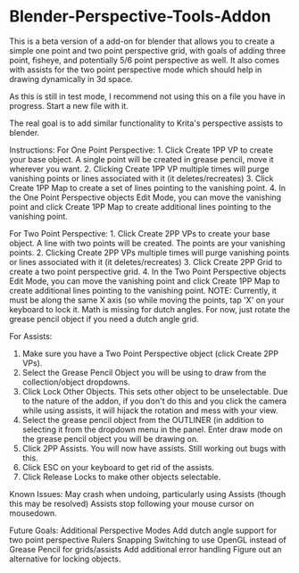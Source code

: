 # Blender-Perspective-Tools-Addon
This is a beta version of a add-on for blender that allows you to create a simple one point and two point perspective grid, with goals of adding three point, fisheye, and potentially 5/6 point perspective as well.
It also comes with assists for the two point perspective mode which should help in drawing dynamically in 3d space.

As this is still in test mode, I recommend not using this on a file you have in progress. Start a new file with it.

The real goal is to add similar functionality to Krita's perspective assists to blender.

Instructions:
  For One Point Perspective:
    1. Click Create 1PP VP to create your base object. A single point will be created in grease pencil, move it wherever you want.
    2. Clicking Create 1PP VP multiple times will purge vanishing points or lines associated with it (it deletes/recreates)
    3. Click Create 1PP Map to create a set of lines pointing to the vanishing point.
    4. In the One Point Perspective objects Edit Mode, you can move the vanishing point and click Create 1PP Map to create additional lines pointing to the vanishing point.
 
 For Two Point Perspective:
    1. Click Create 2PP VPs to create your base object. A line with two points will be created. The points are your vanishing points.
    2. Clicking Create 2PP VPs multiple times will purge vanishing points or lines associated with it (it deletes/recreates)
    3. Click Create 2PP Grid to create a two point perspective grid.
    4. In the Two Point Perspective objects Edit Mode, you can move the vanishing point and click Create 1PP Map to create additional lines pointing to the vanishing point.
      NOTE: Currently, it must be along the same X axis (so while moving the points, tap 'X' on your keyboard to lock it. 
      Math is missing for dutch angles. For now, just rotate the grease pencil object if you need a dutch angle grid.

For Assists:
  1. Make sure you have a Two Point Perspective object (click Create 2PP VPs).
  2. Select the Grease Pencil Object you will be using to draw from the collection/object dropdowns.
  3. Click Lock Other Objects. 
    This sets other object to be unselectable. Due to the nature of the addon, if you don't do this and you click the camera while using assists, it will hijack the rotation and mess with your view.
  4. Select the grease pencil object from the OUTLINER (in addition to selecting it from the dropdown menu in the panel. Enter draw mode on the grease pencil object you will be drawing on.
  5. Click 2PP Assists. You will now have assists. Still working out bugs with this.
  6. Click ESC on your keyboard to get rid of the assists.
  7. Click Release Locks to make other objects selectable.
    
    

Known Issues:
  May crash when undoing, particularly using Assists (though this may be resolved)
  Assists stop following your mouse cursor on mousedown.
  
 Future Goals: 
  Additional Perspective Modes
  Add dutch angle support for two point perspective
  Rulers
  Snapping
  Switching to use OpenGL instead of Grease Pencil for grids/assists
  Add additional error handling 
  Figure out an alternative for locking objects.
